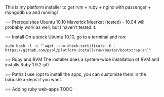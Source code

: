 This is my platform installer to get rvm + ruby + nginx with passenger + mongodb up and running!

== Prerequisites
Ubuntu 10.10 Maverick Meerkat (tested) - 10.04 will probably work as well, but I haven't tested it.

== Install
On a stock Ubuntu 10.10, go to a terminal and run:
 

    sudo bash -l -c "`wget --no-check-certificate -O - https://github.com/pzol/platform-install/raw/master/bootstrap.sh`"

== Ruby and RVM
The installer does a system-wide installation of RVM and installs Ruby 1.9.2-p0

== Paths
I use /opt to install the apps, you can customize them in the babushka-deps if you want.

== Adding ruby web-apps
TODO


